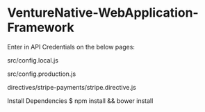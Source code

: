 # VentureNative-WebApplication-Framework


Enter in API Credentials on the below pages:

src/config.local.js

src/config.production.js

directives/stripe-payments/stripe.directive.js

Install Dependencies
$ npm install && bower install

